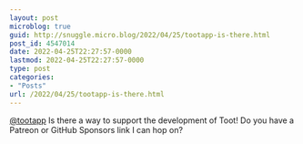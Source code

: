 ```yaml
---
layout: post
microblog: true
guid: http://snuggle.micro.blog/2022/04/25/tootapp-is-there.html
post_id: 4547014
date: 2022-04-25T22:27:57-0000
lastmod: 2022-04-25T22:27:57-0000
type: post
categories:
- "Posts"
url: /2022/04/25/tootapp-is-there.html
---
```

<p><span class="h-card" translate="no"><a href="https://mastodon.social/@tootapp" class="u-url mention">@<span>tootapp</span></a></span> Is there a way to support the development of Toot! Do you have a Patreon or GitHub Sponsors link I can hop on?</p>
